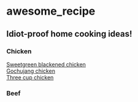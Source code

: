 # awesome_recipe
## Idiot-proof home cooking ideas!

### Chicken
[Sweetgreen blackened chicken](https://fullformtoday.com/sweetgreen-blackened-chicken-recipe/)  
[Gochujang chicken](https://carmyy.com/air-fryer-gochujang-chicken-thighs/)  
[Three cup chicken](https://cookpad.com/tw/食譜/16044338-氣炸鍋炒三杯雞)  
### Beef

